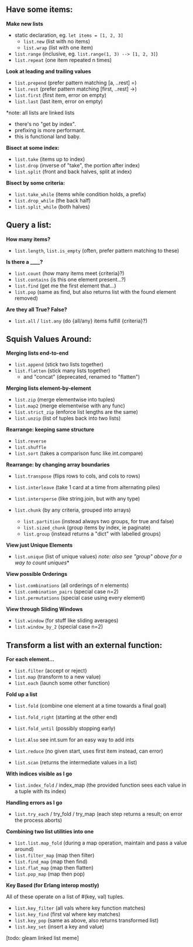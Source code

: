 ## Have some items:

**Make new lists**

- static declaration, eg. `let items = [1, 2, 3]`
  - `list.new` (list with no items)
  - `list.wrap` (list with one item)
- `list.range` (inclusive, eg. `list.range(1, 3) --> [1, 2, 3]`)
- `list.repeat` (one item repeated n times)

**Look at leading and trailing values**

- `list.prepend` (prefer pattern matching [a, ..rest] =)
- `list.rest` (prefer pattern matching [first, ..rest] ->)
- `list.first` (first item, error on empty)
- `list.last` (last item, error on empty)

*note: all lists are linked lists
- there's no "get by index".
- prefixing is more performant.
- this is functional land baby.

**Bisect at some index:**

- `list.take` (items up to index)
- `list.drop` (inverse of "take", the portion after index)
- `list.split` (front and back halves, split at index)

**Bisect by some criteria:**

- `list.take_while` (items while condition holds, a prefix)
- `list.drop_while` (the back half)
- `list.split_while` (both halves)

## Query a list:

**How many items?**

- `list.length`, `list.is_empty` (often, prefer pattern matching to these)

**Is there a ____?**

- `list.count` (how many items meet {criteria}?)
- `list.contains` (is this one element present...?)
- `list.find` (get me the first element that...)
- `list.pop` (same as find, but also returns list with the found element removed)

**Are they all True? False?**

- `list.all` / `list.any` (do {all/any} items fulfill {criteria}?)

## Squish Values Around:
**Merging lists end-to-end**

- `list.append` (stick two lists together)
- `list.flatten` (stick many lists together)
   - and "concat" (deprecated, renamed to "flatten")

**Merging lists element-by-element**

- `list.zip` (merge elementwise into tuples)
 - `list.map2` (merge elementwise with any func)
 - `list.strict_zip` (enforce list lengths are the same)
- `list.unzip` (list of tuples back into two lists)

**Rearrange: keeping same structure**

- `list.reverse`
- `list.shuffle`
- `list.sort` (takes a comparison func like int.compare)

**Rearrange: by changing array boundaries**

- `list.transpose` (flips rows to cols, and cols to rows)
- `list.interleave` (take 1 card at a time from alternating piles)
- `list.intersperse` (like string.join, but with any type)
- `list.chunk` (by any criteria, grouped into arrays)

  - `list.partition` (instead always two groups, for true and false)
  - `list.sized_chunk` (group items by index, ie paginate)
  - `list.group` (instead returns a "dict" with labelled groups)

**View just Unique Elements**

- `list.unique` (list of unique values)
*note: also see "group" above for a way to count uniques**

**View possible Orderings**

- `list.combinations` (all orderings of n elements)
 - `list.combination_pairs` (special case n=2)
 - `list.permutations` (special case using every element)

**View through Sliding Windows**

- `list.window` (for stuff like sliding averages)
 - `list.window_by_2` (special case n=2)

## Transform a list with an external function:
**For each element...**

- `list.filter` (accept or reject)
- `list.map` (transform to a new value)
- `list.each` (launch some other function)

**Fold up a list**

- `list.fold` (combine one element at a time towards a final goal)

- `list.fold_right` (starting at the other end)
- `list.fold_until` (possibly stopping early)
- `list.Also` see int.sum for an easy way to add ints

- `list.reduce` (no given start, uses first item instead, can error)
- `list.scan` (returns the intermediate values in a list)

**With indices visible as I go**

- `list.index_fold` / index_map (the provided function sees each value in a tuple with its index)

**Handling errors as I go**

- `list.try_each` / try_fold / try_map (each step returns a result; on error the process aborts)

**Combining two list utilities into one**

- `list.list.map_fold` (during a map operation, maintain and pass a value around)
- `list.filter_map` (map then filter)
- `list.find_map` (map then find)
- `list.flat_map` (map then flatten)
- `list.pop_map` (map then pop)

**Key Based (for Erlang interop mostly)**

All of these operate on a list of #(key, val) tuples.

- `list.key_filter` (all vals where key function matches)
- `list.key_find` (first val where key matches)
- `list.key_pop` (same as above, also returns transformed list)
- `list.key_set` (insert a key and value)

[todo: gleam linked list meme]
